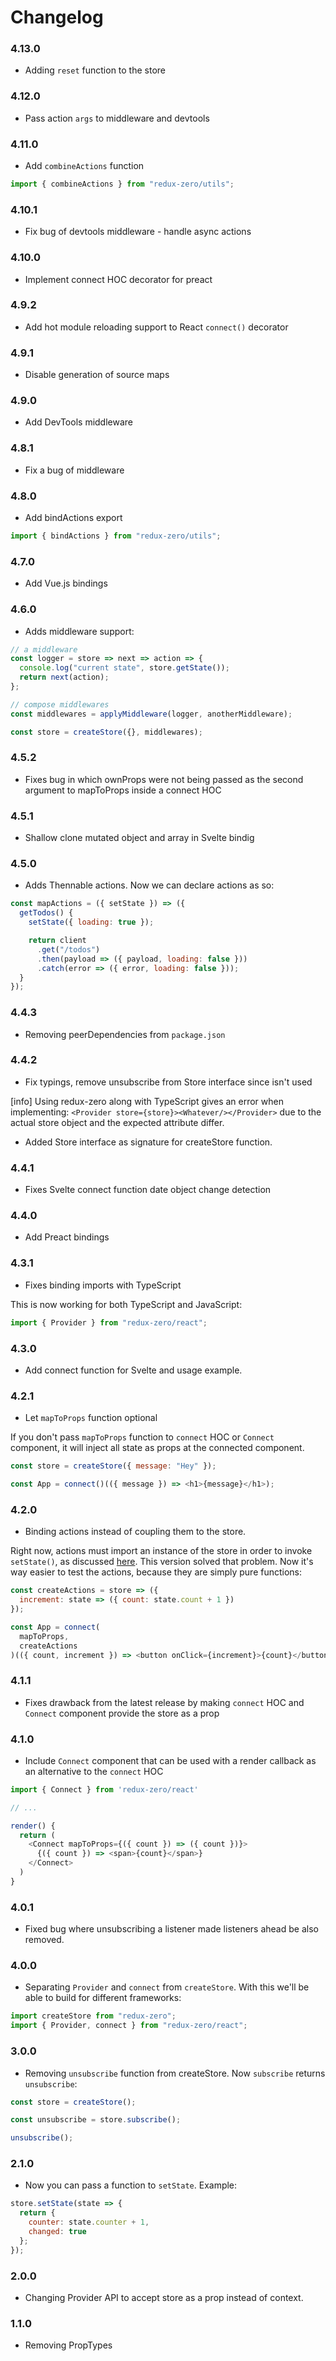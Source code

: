 # Changelog

### 4.13.0

- Adding `reset` function to the store

### 4.12.0

- Pass action `args` to middleware and devtools

### 4.11.0

- Add `combineActions` function

```js
import { combineActions } from "redux-zero/utils";
```

### 4.10.1

- Fix bug of devtools middleware - handle async actions

### 4.10.0

- Implement connect HOC decorator for preact

### 4.9.2

- Add hot module reloading support to React `connect()` decorator

### 4.9.1

- Disable generation of source maps

### 4.9.0

- Add DevTools middleware

### 4.8.1

- Fix a bug of middleware

### 4.8.0

- Add bindActions export

```js
import { bindActions } from "redux-zero/utils";
```

### 4.7.0

- Add Vue.js bindings

### 4.6.0

- Adds middleware support:

```js
// a middleware
const logger = store => next => action => {
  console.log("current state", store.getState());
  return next(action);
};

// compose middlewares
const middlewares = applyMiddleware(logger, anotherMiddleware);

const store = createStore({}, middlewares);
```

### 4.5.2

- Fixes bug in which ownProps were not being passed as the second argument to mapToProps inside a connect HOC

### 4.5.1

- Shallow clone mutated object and array in Svelte bindig

### 4.5.0

- Adds Thennable actions. Now we can declare actions as so:

```js
const mapActions = ({ setState }) => ({
  getTodos() {
    setState({ loading: true });

    return client
      .get("/todos")
      .then(payload => ({ payload, loading: false }))
      .catch(error => ({ error, loading: false }));
  }
});
```

### 4.4.3

- Removing peerDependencies from `package.json`

### 4.4.2

- Fix typings, remove unsubscribe from Store interface since isn't used

[info] Using redux-zero along with TypeScript gives an error when implementing:
`<Provider store={store}><Whatever/></Provider>` due to the actual store object
and the expected attribute differ.

- Added Store interface as signature for createStore function.

### 4.4.1

- Fixes Svelte connect function date object change detection

### 4.4.0

- Add Preact bindings

### 4.3.1

- Fixes binding imports with TypeScript

This is now working for both TypeScript and JavaScript:

```javascript
import { Provider } from "redux-zero/react";
```

### 4.3.0

- Add connect function for Svelte and usage example.

### 4.2.1

- Let `mapToProps` function optional

If you don't pass `mapToProps` function to `connect` HOC or `Connect` component, it will inject all state as props at the connected component.

```javascript
const store = createStore({ message: "Hey" });

const App = connect()(({ message }) => <h1>{message}</h1>);
```

### 4.2.0

- Binding actions instead of coupling them to the store.

Right now, actions must import an instance of the store in order to invoke `setState()`, as discussed [here](https://github.com/concretesolutions/redux-zero/issues/16). This version solved that problem. Now it's way easier to test the actions, because they are simply pure functions:

```javascript
const createActions = store => ({
  increment: state => ({ count: state.count + 1 })
});

const App = connect(
  mapToProps,
  createActions
)(({ count, increment }) => <button onClick={increment}>{count}</button>);
```

### 4.1.1

- Fixes drawback from the latest release by making `connect` HOC and `Connect` component provide the store as a prop

### 4.1.0

- Include `Connect` component that can be used with a render callback as an alternative to the `connect` HOC

```javascript
import { Connect } from 'redux-zero/react'

// ...

render() {
  return (
    <Connect mapToProps={({ count }) => ({ count })}>
      {({ count }) => <span>{count}</span>}
    </Connect>
  )
}
```

### 4.0.1

- Fixed bug where unsubscribing a listener made listeners ahead be also removed.

### 4.0.0

- Separating `Provider` and `connect` from `createStore`. With this we'll be able to build for different frameworks:

```javascript
import createStore from "redux-zero";
import { Provider, connect } from "redux-zero/react";
```

### 3.0.0

- Removing `unsubscribe` function from createStore. Now `subscribe` returns `unsubscribe`:

```javascript
const store = createStore();

const unsubscribe = store.subscribe();

unsubscribe();
```

### 2.1.0

- Now you can pass a function to `setState`. Example:

```javascript
store.setState(state => {
  return {
    counter: state.counter + 1,
    changed: true
  };
});
```

### 2.0.0

- Changing Provider API to accept store as a prop instead of context.

### 1.1.0

- Removing PropTypes
